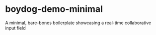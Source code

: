# boydog-demo-minimal
A minimal, bare-bones boilerplate showcasing a real-time collaborative input field
